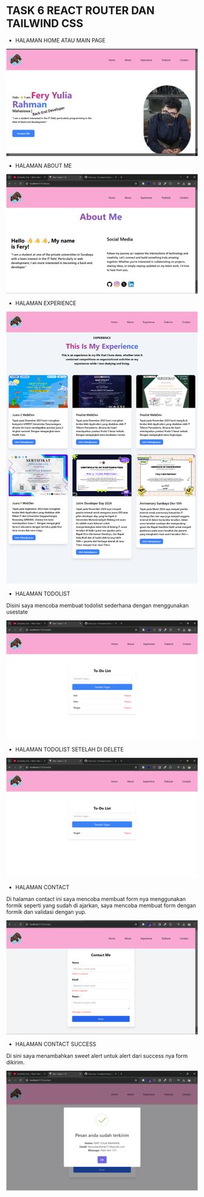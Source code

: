 # TASK 6 REACT ROUTER DAN TAILWIND CSS

- HALAMAN HOME ATAU MAIN PAGE

![HOME PAGE](/public/assets/resault/homePage.png)

- HALAMAN ABOUT ME

![ABOUT PAGE](/public/assets/resault/about.png)

- HALAMAN EXPERIENCE

![EXPERIENCE PAGE](/public/assets/resault/experience.png)

- HALAMAN TODOLIST

Disini saya mencoba membuat todolist sederhana dengan menggunakan usestate

![TODOLIST PAGE](public/assets/resault/todolist.png)

- HALAMAN TODOLIST SETELAH DI DELETE

![TODOLIST PAGE](public/assets/resault/delete_todolist.png)

- HALAMAN CONTACT

Di halaman contact ini saya mencoba membuat form nya menggunakan formik seperti yang sudah di ajarkan, saya mencoba membuat form dengan formik dan validasi dengan yup.

![TODOLIST PAGE](public/assets/resault/contact_error.png)

- HALAMAN CONTACT SUCCESS

Di sini saya menambahkan sweet alert untuk alert dari success nya form dikirim.

![TODOLIST PAGE](public/assets/resault/success_contact.png)
